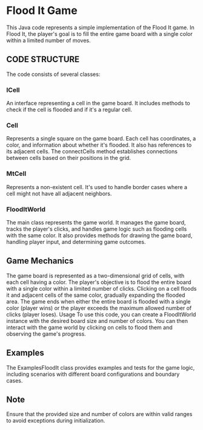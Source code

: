 # Flood It Game
This Java code represents a simple implementation of the Flood It game. In Flood It, the player's goal is to fill the entire game board with a single color within a limited number of moves.

## CODE STRUCTURE
The code consists of several classes:

### ICell 
An interface representing a cell in the game board. It includes methods to check if the cell is flooded and if it's a regular cell.

### Cell 
Represents a single square on the game board. Each cell has coordinates, a color, and information about whether it's flooded. It also has references to its adjacent cells. The connectCells method establishes connections between cells based on their positions in the grid.

### MtCell 
Represents a non-existent cell. It's used to handle border cases where a cell might not have all adjacent neighbors.

### FloodItWorld 
The main class represents the game world. It manages the game board, tracks the player's clicks, and handles game logic such as flooding cells with the same color. It also provides methods for drawing the game board, handling player input, and determining game outcomes.


## Game Mechanics
The game board is represented as a two-dimensional grid of cells, with each cell having a color.
The player's objective is to flood the entire board with a single color within a limited number of clicks.
Clicking on a cell floods it and adjacent cells of the same color, gradually expanding the flooded area.
The game ends when either the entire board is flooded with a single color (player wins) or the player exceeds the maximum allowed number of clicks (player loses).
Usage
To use this code, you can create a FloodItWorld instance with the desired board size and number of colors. You can then interact with the game world by clicking on cells to flood them and observing the game's progress.

## Examples
The ExamplesFloodIt class provides examples and tests for the game logic, including scenarios with different board configurations and boundary cases.

## Note
Ensure that the provided size and number of colors are within valid ranges to avoid exceptions during initialization. 
